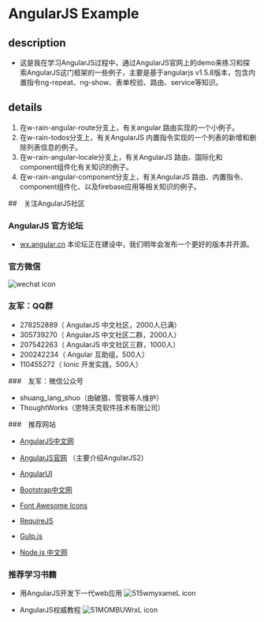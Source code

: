 # AngularJS Example
## description
*   这是我在学习AngularJS过程中，通过AngularJS官网上的demo来练习和探索AngularJS这门框架的一些例子，主要是基于angularjs v1.5.8版本，包含内置指令ng-repeat、ng-show、表单校验、路由、service等知识。

## details

1. 在w-rain-angular-route分支上，有关angular 路由实现的一个小例子。
2. 在w-rain-todos分支上，有关AngularJS 内置指令实现的一个列表的新增和删除列表信息的例子。
3. 在w-rain-angular-locale分支上，有关AngularJS 路由、国际化和component组件化有关知识的例子。
4. 在w-rain-angular-component分支上，有关AngularJS 路由、内置指令、component组件化、以及firebase应用等相关知识的例子。

##　关注AngularJS社区

### AngularJS 官方论坛

*  [wx.angular.cn](https://wx.angular.cn/bbs) 本论坛正在建设中，我们明年会发布一个更好的版本并开源。

### 官方微信

![wechat icon](https://angular.cn/translate/cn/wechat.jpg)

### 友军：QQ群

* 278252889（ AngularJS 中文社区，2000人已满）
* 305739270（ AngularJS 中文社区二群，2000人）
* 207542263（ AngularJS 中文社区三群，1000人）
* 200242234（ Angular 互助组，500人）
* 110455272（ Ionic 开发实践，500人）

###　友军：微信公众号

* shuang_lang_shuo（由破狼、雪狼等人维护）
* ThoughtWorks（思特沃克软件技术有限公司）

###　推荐网站

* [AngularJS中文网](http://www.apjs.net/)

* [AngularJS官网](https://angular.cn/) （主要介绍AngularJS2）

* [AngularUI](http://angular-ui.github.io/)

* [Bootstrap中文网](http://www.bootcss.com/)

* [Font Awesome Icons](http://fontawesome.io/icons/)

* [RequireJS](http://requirejs.org/)

* [Gulp.js](http://www.gulpjs.com.cn/)

* [Node.js 中文网](http://nodejs.cn/)



### 推荐学习书籍
* 用AngularJS开发下一代web应用
![515wmyxameL icon](https://images-cn.ssl-images-amazon.com/images/I/515wmyxameL.jpg)

>

* AngularJS权威教程
![51MOMBUWrxL icon](https://images-cn.ssl-images-amazon.com/images/I/51MOMBUWrxL.jpg)

